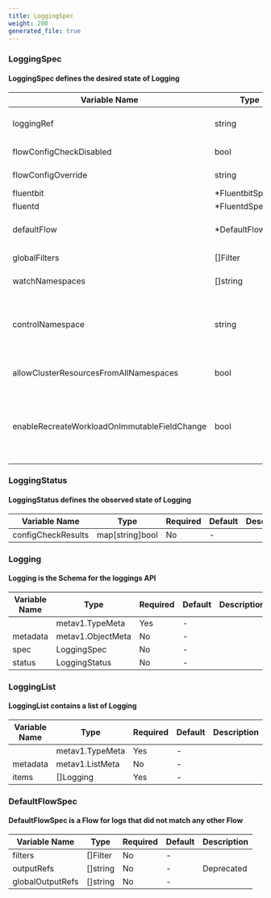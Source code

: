 ```yaml
---
title: LoggingSpec
weight: 200
generated_file: true
---
```


### LoggingSpec
#### LoggingSpec defines the desired state of Logging

| Variable Name | Type | Required | Default | Description |
|---|---|---|---|---|
| loggingRef | string | No | - | Reference to the logging system. Each of the `loggingRef`s can manage a fluentbit daemonset and a fluentd statefulset.<br> |
| flowConfigCheckDisabled | bool | No | - | Disable configuration check before applying new fluentd configuration.<br> |
| flowConfigOverride | string | No | - | Override generated config. This is a *raw* configuration string for troubleshooting purposes.<br> |
| fluentbit | *FluentbitSpec | No | - | Fluentbit daemonset configuration.<br> |
| fluentd | *FluentdSpec | No | - | Fluentd statefulset configuration<br> |
| defaultFlow | *DefaultFlowSpec | No | - | Default flow for unmatched logs. This Flow configuration collects all logs that didn't matched any other Flow.<br> |
| globalFilters | []Filter | No | - | Global filters to apply on logs before any match or filter mechanism.<br> |
| watchNamespaces | []string | No | - | Limit namespaces to watch Flow and Output custom reasources.<br> |
| controlNamespace | string | Yes | - | Namespace for cluster wide configuration resources like CLusterFlow and ClusterOutput.<br>This should be a protected namespace from regular users.<br>Resources like fluentbit and fluentd will run in this namespace as well.<br> |
| allowClusterResourcesFromAllNamespaces | bool | No | - | Allow configuration of cluster resources from any namespace. Mutually exclusive with ControlNamespace restriction of Cluster resources<br> |
| enableRecreateWorkloadOnImmutableFieldChange | bool | No | - | EnableRecreateWorkloadOnImmutableFieldChange enables the operator to recreate the<br>fluentbit daemonset and the fluentd statefulset (and possibly other resource in the future)<br>in case there is a change in an immutable field<br>that otherwise couldn't be managed with a simple update.<br> |
### LoggingStatus
#### LoggingStatus defines the observed state of Logging

| Variable Name | Type | Required | Default | Description |
|---|---|---|---|---|
| configCheckResults | map[string]bool | No | - |  |
### Logging
#### Logging is the Schema for the loggings API

| Variable Name | Type | Required | Default | Description |
|---|---|---|---|---|
|  | metav1.TypeMeta | Yes | - |  |
| metadata | metav1.ObjectMeta | No | - |  |
| spec | LoggingSpec | No | - |  |
| status | LoggingStatus | No | - |  |
### LoggingList
#### LoggingList contains a list of Logging

| Variable Name | Type | Required | Default | Description |
|---|---|---|---|---|
|  | metav1.TypeMeta | Yes | - |  |
| metadata | metav1.ListMeta | No | - |  |
| items | []Logging | Yes | - |  |
### DefaultFlowSpec
#### DefaultFlowSpec is a Flow for logs that did not match any other Flow

| Variable Name | Type | Required | Default | Description |
|---|---|---|---|---|
| filters | []Filter | No | - |  |
| outputRefs | []string | No | - | Deprecated<br> |
| globalOutputRefs | []string | No | - |  |

